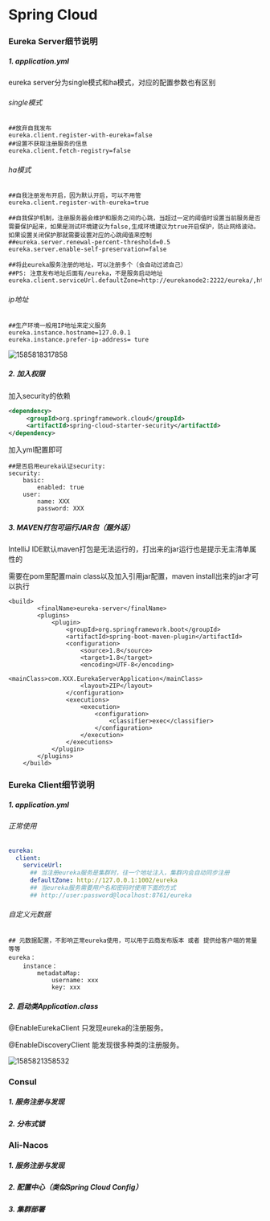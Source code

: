 # Spring Cloud

### Eureka Server细节说明

##### 1. application.yml

eureka server分为single模式和ha模式，对应的配置参数也有区别

###### single模式

```properties
##放弃自我发布
eureka.client.register-with-eureka=false
##设置不获取注册服务的信息
eureka.client.fetch-registry=false 
```

###### ha模式

```properties
##自我注册发布开启，因为默认开启，可以不用管
eureka.client.register-with-eureka=true

##自我保护机制，注册服务器会维护和服务之间的心跳，当超过一定的阈值时设置当前服务是否需要保护起来，如果是测试环境建议为false,生成环境建议为true开启保护，防止网络波动。如果设置关闭保护那就需要设置对应的心跳阈值来控制
##eureka.server.renewal-percent-threshold=0.5
eureka.server.enable-self-preservation=false

##将此eureka服务注册的地址，可以注册多个（会自动过滤自己）
##PS: 注意发布地址后面有/eureka，不是服务启动地址
eureka.client.serviceUrl.defaultZone=http://eurekanode2:2222/eureka/,http://eurekanode1:2223/eureka/ 
```

###### ip地址

```properties
##生产环境一般用IP地址来定义服务
eureka.instance.hostname=127.0.0.1
eureka.instance.prefer-ip-address= ture
```

![1585818317858](https://github.com/TrimGHU/reborn/blob/master/1585818317858.png)



##### 2. 加入权限

加入security的依赖

```xml
<dependency>
     <groupId>org.springframework.cloud</groupId>
     <artifactId>spring-cloud-starter-security</artifactId>
</dependency>
```

加入yml配置即可

```properties
##是否启用eureka认证security:
security:
	basic:
  		enabled: true
	user:
  		name: XXX
  		password: XXX
```



##### 3. MAVEN打包可运行JAR包（题外话）

IntelliJ IDE默认maven打包是无法运行的，打出来的jar运行也是提示无主清单属性的

需要在pom里配置main class以及加入引用jar配置，maven install出来的jar才可以执行

```
<build>
        <finalName>eureka-server</finalName>
        <plugins>
            <plugin>
                <groupId>org.springframework.boot</groupId>
                <artifactId>spring-boot-maven-plugin</artifactId>
                <configuration>
                    <source>1.8</source>
                    <target>1.8</target>
                    <encoding>UTF-8</encoding>
                    <mainClass>com.XXX.EurekaServerApplication</mainClass>
                    <layout>ZIP</layout>
                </configuration>
                <executions>
                    <execution>
                        <configuration>
                            <classifier>exec</classifier>
                        </configuration>
                    </execution>
                </executions>
            </plugin>
        </plugins>
    </build>
```

### Eureka Client细节说明

##### 1. application.yml

###### 正常使用

```yml
eureka:
  client:
    serviceUrl:
      ## 当注册eureka服务是集群时，往一个地址注入，集群内会自动同步注册
      defaultZone: http://127.0.0.1:1002/eureka
      ## 当eureka服务需要用户名和密码时使用下面的方式
      ## http://user:password@localhost:8761/eureka
```

###### 自定义元数据

```properties
## 元数据配置，不影响正常eureka使用，可以用于云商发布版本 或者 提供给客户端的常量等等
eureka：
	instance：
		metadataMap:
			username: xxx
			key: xxx
```

##### 2. 启动类Application.class

@EnableEurekaClient 只发现eureka的注册服务。

@EnableDiscoveryClient 能发现很多种类的注册服务。

![1585821358532](https://github.com/TrimGHU/reborn/blob/master/1585821358532.png)

### Consul

##### 1. 服务注册与发现

##### 2. 分布式锁

### Ali-Nacos

##### 1. 服务注册与发现

##### 2. 配置中心（类似Spring Cloud Config）

##### 3. 集群部署











